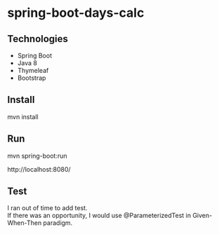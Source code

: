 # spring-boot-days-calc

## Technologies
* Spring Boot 
* Java 8
* Thymeleaf 
* Bootstrap

## Install
mvn install

## Run
mvn spring-boot:run

http://localhost:8080/

## Test
I ran out of time to add test.   
If there was an opportunity, I would use @ParameterizedTest in Given-When-Then paradigm. 
